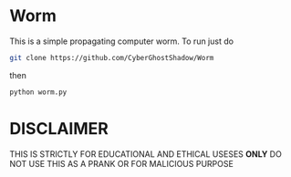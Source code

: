 # Worm
This is a simple propagating computer worm.
To run just do

```Bash
git clone https://github.com/CyberGhostShadow/Worm
```
then
```Bash
python worm.py
```

# DISCLAIMER
THIS IS STRICTLY FOR EDUCATIONAL AND ETHICAL USESES **ONLY** DO NOT USE THIS AS A PRANK OR FOR MALICIOUS PURPOSE
